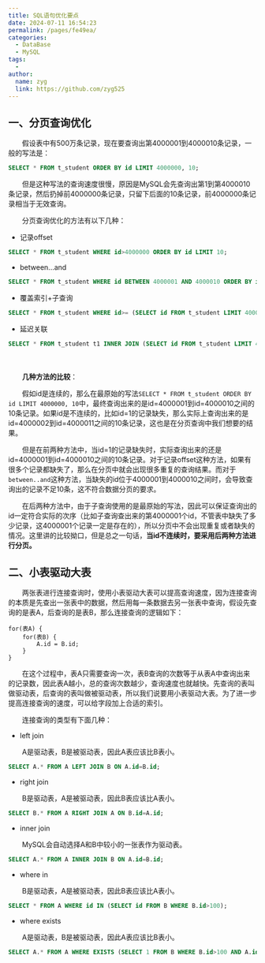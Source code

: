 ```yaml
---
title: SQL语句优化要点
date: 2024-07-11 16:54:23
permalink: /pages/fe49ea/
categories:
  - DataBase
  - MySQL
tags:
  - 
author: 
  name: zyg
  link: https://github.com/zyg525
---
```

## 一、分页查询优化

　　假设表中有500万条记录，现在要查询出第4000001到4000010条记录，一般的写法是：

```sql
SELECT * FROM t_student ORDER BY id LIMIT 4000000, 10;
```

　　但是这种写法的查询速度很慢，原因是MySQL会先查询出第1到第4000010条记录，然后扔掉前4000000条记录，只留下后面的10条记录，前4000000条记录相当于无效查询。

　　分页查询优化的方法有以下几种：

- 记录offset

```sql
SELECT * FROM t_student WHERE id>4000000 ORDER BY id LIMIT 10;
```

- between...and

```sql
SELECT * FROM t_student WHERE id BETWEEN 4000001 AND 4000010 ORDER BY id;
```

- 覆盖索引+子查询

```sql
SELECT * FROM t_student WHERE id>= (SELECT id FROM t_student LIMIT 4000000, 1) ORDER BY id LIMIT 10;
```

- 延迟关联

```sql
SELECT * FROM t_student t1 INNER JOIN (SELECT id FROM t_student LIMIT 4000000, 10) t2 ON t1.id=t2.id ORDER BY id;
```

　

　　**几种方法的比较**：

　　假如id是连续的，那么在最原始的写法`SELECT * FROM t_student ORDER BY id LIMIT 4000000, 10`中，最终查询出来的是id=4000001到id=4000010之间的10条记录。如果id是不连续的，比如id=1的记录缺失，那么实际上查询出来的是id=4000002到id=4000011之间的10条记录，这也是在分页查询中我们想要的结果。

　　但是在前两种方法中，当id=1的记录缺失时，实际查询出来的还是id=4000001到id=4000010之间的10条记录。对于记录offset这种方法，如果有很多个记录都缺失了，那么在分页中就会出现很多重复的查询结果。而对于`between..and`这种方法，当缺失的id位于4000001到4000010之间时，会导致查询出的记录不足10条，这不符合数据分页的要求。

　　在后两种方法中，由于子查询使用的是最原始的写法，因此可以保证查询出的id一定符合实际的次序（比如子查询查出来的第4000001个id，不管表中缺失了多少记录，这4000001个记录一定是存在的），所以分页中不会出现重复或者缺失的情况。这里讲的比较拗口，但是总之一句话，**当id不连续时，要采用后两种方法进行分页。**

## 二、小表驱动大表

　　两张表进行连接查询时，使用小表驱动大表可以提高查询速度，因为连接查询的本质是先查出一张表中的数据，然后用每一条数据去另一张表中查询，假设先查询的是表A，后查询的是表B，那么连接查询的逻辑如下：

```
for(表A) {
	for(表B) {
		A.id = B.id;
	}
}
```

　　在这个过程中，表A只需要查询一次，表B查询的次数等于从表A中查询出来的记录数，因此表A越小，总的查询次数越少，查询速度也就越快。先查询的表叫做驱动表，后查询的表叫做被驱动表，所以我们说要用小表驱动大表。为了进一步提高连接查询的速度，可以给字段加上合适的索引。

　　连接查询的类型有下面几种：

- left join

　　A是驱动表，B是被驱动表，因此A表应该比B表小。

```sql
SELECT A.* FROM A LEFT JOIN B ON A.id=B.id;
```

- right join

　　B是驱动表，A是被驱动表，因此B表应该比A表小。

```sql
SELECT B.* FROM A RIGHT JOIN A ON B.id=A.id;
```

- inner join

　　MySQL会自动选择A和B中较小的一张表作为驱动表。

```sql
SELECT A.* FROM A INNER JOIN B ON A.id=B.id;
```

- where in

　　B是驱动表，A是被驱动表，因此B表应该比A表小。

```sql
SELECT * FROM A WHERE id IN (SELECT id FROM B WHERE B.id>100);
```

- where exists

　　A是驱动表，B是被驱动表，因此A表应该比B表小。

```sql
SELECT A.* FROM A WHERE EXISTS (SELECT 1 FROM B WHERE B.id>100 AND A.id=B.id);
```

